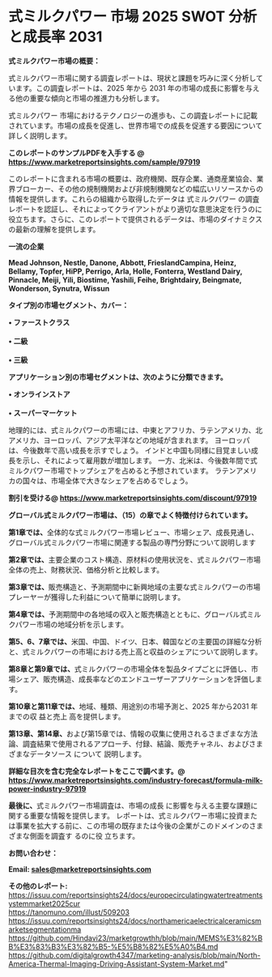 # 式ミルクパワー 市場 2025 SWOT 分析と成長率 2031

<strong><b>式ミルクパワー市場の概要：</b></strong>

式ミルクパワー市場に関する調査レポートは、現状と課題を巧みに深く分析しています。この調査レポートは、2025 年から 2031 年の市場の成長に影響を与える他の重要な傾向と市場の推進力も分析します。

式ミルクパワー 市場におけるテクノロジーの進歩も、この調査レポートに記載されています。市場の成長を促進し、世界市場での成長を促進する要因について詳しく説明します。

<strong>このレポートのサンプルPDFを入手する @ <a href=https://www.marketreportsinsights.com/sample/97919>https://www.marketreportsinsights.com/sample/97919</a></strong>

このレポートに含まれる市場の概要は、政府機関、既存企業、通商産業協会、業界ブローカー、その他の規制機関および非規制機関などの幅広いリソースからの情報を提供します。これらの組織から取得したデータは 式ミルクパワー の調査レポートを認証し、それによってクライアントがより適切な意思決定を行うのに役立ちます。さらに、このレポートで提供されるデータは、市場のダイナミクスの最新の理解を提供します。

<strong>一流の企業</strong>

<strong><b>Mead Johnson, Nestle, Danone, Abbott, FrieslandCampina, Heinz, Bellamy, Topfer, HiPP, Perrigo, Arla, Holle, Fonterra, Westland Dairy, Pinnacle, Meiji, Yili, Biostime, Yashili, Feihe, Brightdairy, Beingmate, Wonderson, Synutra, Wissun</b></strong>

<strong><b>タイプ別の市場セグメント、カバー：</b></strong>

<strong>• ファーストクラス<br><br>• 二級<br><br>• 三級</strong>

<strong><b>アプリケーション別の市場セグメントは、次のように分類できます。</b></strong>

<strong>• オンラインストア<br><br>• スーパーマーケット</strong>

 地理的には、式ミルクパワーの市場には、中東とアフリカ、ラテンアメリカ、北アメリカ、ヨーロッパ、アジア太平洋などの地域が含まれます。 ヨーロッパは、今後数年で高い成長を示すでしょう。 インドと中国も同様に目覚ましい成長を示し、それによって雇用数が増加します。 一方、北米は、今後数年間で式ミルクパワー市場でトップシェアを占めると予想されています。 ラテンアメリカの国々は、市場全体で大きなシェアを占めるでしょう。

<strong>割引を受ける@ <a href=https://www.marketreportsinsights.com/discount/97919>https://www.marketreportsinsights.com/discount/97919</a></strong>

<strong><b>グローバル式ミルクパワー市場は、（15）の章でよく特徴付けられています。</b></strong>

<strong><b>第</b></strong><strong><b>1章では、</b></strong>全体的な式ミルクパワー市場レビュー、市場シェア、成長見通し、グローバル式ミルクパワー市場に関連する製品の専門分野について説明します

<strong><b>第2章では、</b></strong>主要企業のコスト構造、原材料の使用状況を、式ミルクパワー市場全体の売上、財務状況、価格分析と比較します。

<strong><b>第3章では、</b></strong>販売構造と、予測期間中に新興地域の主要な式ミルクパワーの市場プレーヤーが獲得した利益について簡単に説明します。

<strong><b>第4章では、</b></strong>予測期間中の各地域の収入と販売構造とともに、グローバル式ミルクパワー市場の地域分析を示します。

<strong><b>第5、6、7章では、</b></strong>米国、中国、ドイツ、日本、韓国などの主要国の詳細な分析と、式ミルクパワーの市場における売上高と収益のシェアについて説明します。

<strong><b>第8章と第9章では、</b></strong>式ミルクパワーの市場全体を製品タイプごとに評価し、市場シェア、販売構造、成長率などのエンドユーザーアプリケーションを評価します。

<strong><b>第10章と第11章では、</b></strong>地域、種類、用途別の市場予測と、2025 年から2031 年までの収 益と売上 高を提供します。

<strong><b>第13章、第14章、</b></strong>および第15章では、情報の収集に使用されるさまざまな方法論、調査結果で使用されるアプローチ、付録、結論、販売チャネル、およびさまざまなデータソース について 説明します。

<strong>詳細な目次を含む完全なレポートをここで調べます。@ <a href=https://www.marketreportsinsights.com/industry-forecast/formula-milk-power-industry-97919>https://www.marketreportsinsights.com/industry-forecast/formula-milk-power-industry-97919</a></strong>

<strong><b>最後に、</b></strong>式ミルクパワー市場調査は、市場の成長 に影響を</a>与える主要な課題に関する重要な情報を提供します。 レポートは、式ミルクパワー市場に投資または事業を拡大する前に、この市場の既存または今後の企業がこのドメインのさまざまな側面を調査す るのに役 立ちます。

<strong><b>お問い合わせ：</b></strong>

<strong>Email: </strong><a href=mailto:sales@marketreportsinsights.com><strong>sales@marketreportsinsights.com</strong></a>

<strong>その他のレポート:</strong>
<br>
<a href=https://issuu.com/reportsinsights24/docs/europecirculatingwatertreatmentsystemmarket2025cur>https://issuu.com/reportsinsights24/docs/europecirculatingwatertreatmentsystemmarket2025cur</a>
<br>
<a href=https://tanomuno.com/illust/509203>https://tanomuno.com/illust/509203</a>
<br>
<a href=https://issuu.com/reportsinsights24/docs/northamericaelectricalceramicsmarketsegmentationma>https://issuu.com/reportsinsights24/docs/northamericaelectricalceramicsmarketsegmentationma</a>
<br>
<a href=https://github.com/Hindavi23/marketgrowthh/blob/main/MEMS%E3%82%BB%E3%83%B3%E3%82%B5-%E5%B8%82%E5%A0%B4.md>https://github.com/Hindavi23/marketgrowthh/blob/main/MEMS%E3%82%BB%E3%83%B3%E3%82%B5-%E5%B8%82%E5%A0%B4.md</a>
<br>
<a href=https://github.com/digitalgrowth4347/marketing-analysis/blob/main/North-America-Thermal-Imaging-Driving-Assistant-System-Market.md>https://github.com/digitalgrowth4347/marketing-analysis/blob/main/North-America-Thermal-Imaging-Driving-Assistant-System-Market.md</a>"
